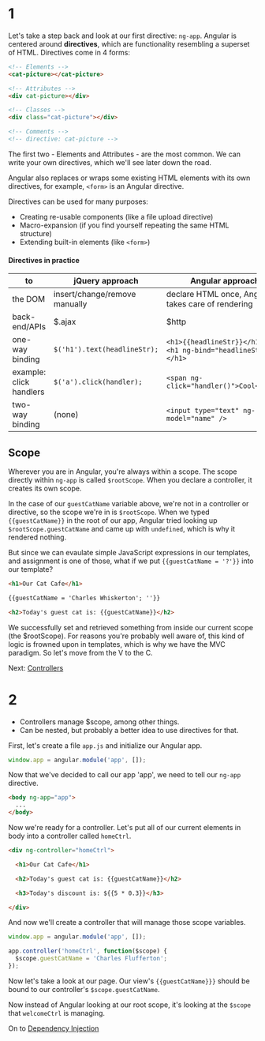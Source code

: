 1
======

Let's take a step back and look at our first directive: `ng-app`. Angular is centered around **directives**, which are functionality resembling a superset of HTML. Directives come in 4 forms:

```html
<!-- Elements -->
<cat-picture></cat-picture>

<!-- Attributes -->
<div cat-picture></div>

<!-- Classes -->
<div class="cat-picture"></div>

<!-- Comments -->
<!-- directive: cat-picture -->
```

The first two - Elements and Attributes - are the most common. We can write your own directives, which we'll see later down the road.

Angular also replaces or wraps some existing HTML elements with its own directives, for example, `<form>` is an Angular directive.

Directives can be used for many purposes:

- Creating re-usable components (like a file upload directive)
- Macro-expansion (if you find yourself repeating the same HTML structure)
- Extending built-in elements (like `<form>`)

#### Directives in practice

to            | jQuery approach | Angular approach
------------- | --------------- | ----------------
the DOM  | insert/change/remove manually | declare HTML once, Angular takes care of rendering
back-end/APIs | $.ajax | $http
one-way binding | `$('h1').text(headlineStr);` | `<h1>{{headlineStr}}</h1>` or `<h1 ng-bind="headlineStr"></h1>`
example: click handlers | `$('a').click(handler);` | `<span ng-click="handler()">Cool</span>`
two-way binding | (none) | `<input type="text" ng-model="name" />`

## Scope

Wherever you are in Angular, you're always within a scope. The scope directly within `ng-app` is called `$rootScope`. When you declare a controller, it creates its own scope.

In the case of our `guestCatName` variable above, we're not in a controller or directive, so the scope we're in is `$rootScope`. When we typed `{{guestCatName}}` in the root of our app, Angular tried looking up `$rootScope.guestCatName` and came up with `undefined`, which is why it rendered nothing.

But since we can evaulate simple JavaScript expressions in our templates, and assignment is one of those, what if we put `{{guestCatName = '?'}}` into our template?

```html
<h1>Our Cat Cafe</h1>

{{guestCatName = 'Charles Whiskerton'; ''}}

<h2>Today's guest cat is: {{guestCatName}}</h2>
```

We successfully set and retrieved something from inside our current scope (the $rootScope). For reasons you're probably well aware of, this kind of logic is frowned upon in templates, which is why we have the MVC paradigm. So let's move from the V to the C.

Next: [Controllers](2-controllers.md)

2
=======
- Controllers manage $scope, among other things.
- Can be nested, but probably a better idea to use directives for that.

First, let's create a file `app.js` and initialize our Angular app.

```javascript
window.app = angular.module('app', []);
```

Now that we've decided to call our app 'app', we need to tell our `ng-app` directive.

```html
<body ng-app="app">
  ...
</body>
```

Now we're ready for a controller. Let's put all of our current elements in body into a controller called `homeCtrl`.

```html
<div ng-controller="homeCtrl">

  <h1>Our Cat Cafe</h1>

  <h2>Today's guest cat is: {{guestCatName}}</h2>

  <h3>Today's discount is: ${{5 * 0.3}}</h3>

</div>
```

And now we'll create a controller that will manage those scope variables.

```javascript
window.app = angular.module('app', []);

app.controller('homeCtrl', function($scope) {
  $scope.guestCatName = 'Charles Flufferton';
});
```

Now let's take a look at our page. Our view's `{{guestCatName}}}` should be bound to our controller's `$scope.guestCatName`.

Now instead of Angular looking at our root scope, it's looking at the `$scope` that `welcomeCtrl` is managing.

On to [Dependency Injection](3-dependency-injection.md)
